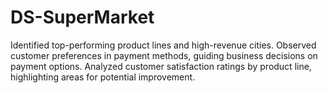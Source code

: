 # DS-SuperMarket
Identified top-performing product lines and high-revenue cities. Observed customer preferences in payment methods, guiding business decisions on payment options. Analyzed customer satisfaction ratings by product line, highlighting areas for potential improvement.
